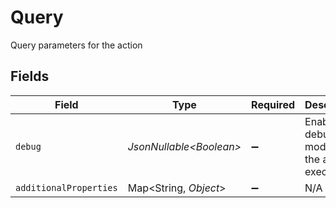 # Query

Query parameters for the action


## Fields

| Field                                      | Type                                       | Required                                   | Description                                | Example                                    |
| ------------------------------------------ | ------------------------------------------ | ------------------------------------------ | ------------------------------------------ | ------------------------------------------ |
| `debug`                                    | *JsonNullable\<Boolean>*                   | :heavy_minus_sign:                         | Enable debug mode for the action execution | false                                      |
| `additionalProperties`                     | Map\<String, *Object*>                     | :heavy_minus_sign:                         | N/A                                        |                                            |